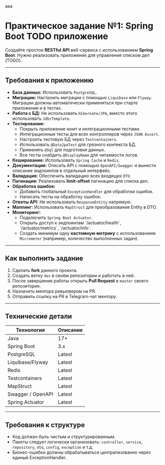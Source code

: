 ааа
<h1>Практическое задание №1: Spring Boot TODO приложение</h1>

<p>Создайте простое <strong>RESTful API</strong> веб-сервиса с использованием <strong>Spring Boot</strong>. Нужно реализовать приложение для управления списком дел (TODO).</p>

<hr>

<h2>Требования к приложению</h2>

<ul>
  <li><strong>База данных:</strong> Использовать <code>PostgreSQL</code>.</li>
  <li><strong>Миграции:</strong> Настроить миграции с помощью <code>Liquibase</code> или <code>Flyway</code>. Миграции должны автоматически применяться при старте приложения и в тестах.</li>
  <li><strong>Работа с БД:</strong> Не использовать <code>Hibernate/JPA</code>, вместо этого использовать <code>JdbcTemplate</code>.</li>
  <li><strong>Тестирование:</strong>
    <ul>
      <li>Покрыть приложение юнит и интеграционными тестами.</li>
      <li>Интеграционные тесты для всех контроллеров через <code>JSON Assert</code>.</li>
      <li>Настроить тестовую БД через <code>Testcontainers</code>.</li>
      <li>Использовать <code>@DataJpaTest</code> для грязного контекста БД.</li>
      <li>Применять <code>@Sql</code> для подготовки данных.</li>
      <li>Все тесты снабдить <code>@DisplayName</code> для читаемости логов.</li>
    </ul>
  </li>
  <li><strong>Кеширование:</strong> Использовать <code>Spring Cache</code> и <code>Redis</code>.</li>
  <li><strong>Документация:</strong> Описать API с помощью <code>OpenAPI/Swagger</code> и вынести описание эндпоинтов в отдельный интерфейс.</li>
  <li><strong>Валидация:</strong> Обеспечить валидацию всех входящих <code>DTO</code>.</li>
  <li><strong>Пагинация:</strong> Реализовать <strong>limit-offset</strong> пагинацию для списка дел.</li>
  <li><strong>Обработка ошибок:</strong> 
    <ul>
      <li>Добавить глобальный <code>ExceptionHandler</code> для обработки ошибок.</li>
      <li>Написать тесты на обработку ошибок.</li>
    </ul>
  </li>
  <li><strong>Ответы API:</strong> Не использовать <code>ResponseEntity</code> напрямую.</li>
  <li><strong>Маппинг:</strong> Использовать <code>MapStruct</code> для преобразования Entity в DTO.</li>
  <li><strong>Мониторинг:</strong> 
    <ul>
      <li>Подключить <code>Spring Boot Actuator</code>.</li>
      <li>Открыть доступ к эндпоинтам `/actuator/health`, `/actuator/metrics`, `/actuator/info`.</li>
      <li>Создать минимум одну <strong>кастомную метрику</strong> с использованием <code>Micrometer</code> (например, количество выполненных задач).</li>
    </ul>
  </li>
</ul>

<hr>

<h2>Как выполнить задание</h2>

<ol>
  <li>Сделать <strong>fork</strong> данного проекта.</li>
  <li>Создать ветку <code>dev</code> в своём репозитории и работать в ней.</li>
  <li>После завершения работы открыть <strong>Pull Request</strong> в <code>master</code> своего репозитория.</li>
  <li>Назначить ментора ревьювером на PR.</li>
  <li>Отправить ссылку на PR в Telegram-чат ментору.</li>
</ol>

<hr>

<h2>Технические детали</h2>

<table>
  <thead>
    <tr>
      <th>Технология</th>
      <th>Описание</th>
    </tr>
  </thead>
  <tbody>
    <tr>
      <td>Java</td>
      <td>17+</td>
    </tr>
    <tr>
      <td>Spring Boot</td>
      <td>3.x</td>
    </tr>
    <tr>
      <td>PostgreSQL</td>
      <td>Latest</td>
    </tr>
    <tr>
      <td>Liquibase/Flyway</td>
      <td>Latest</td>
    </tr>
    <tr>
      <td>Redis</td>
      <td>Latest</td>
    </tr>
    <tr>
      <td>Testcontainers</td>
      <td>Latest</td>
    </tr>
    <tr>
      <td>MapStruct</td>
      <td>Latest</td>
    </tr>
    <tr>
      <td>Swagger / OpenAPI</td>
      <td>Latest</td>
    </tr>
    <tr>
      <td>Spring Actuator</td>
      <td>Latest</td>
    </tr>
  </tbody>
</table>

<hr>

<h2>Требования к структуре</h2>

<ul>
  <li>Код должен быть чистым и структурированным.</li>
  <li>Пакеты следует логически организовать: <code>controller</code>, <code>service</code>, <code>repository</code>, <code>dto</code>, <code>config</code>, <code>exception</code> и т.д.</li>
  <li>Бизнес-ошибки должны обрабатываться централизованно через единый ExceptionHandler.</li>
</ul>
